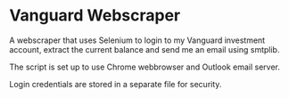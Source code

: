 # Vanguard Webscraper
A webscraper that uses Selenium to login to my Vanguard investment account, extract the current balance and send me an email using smtplib.

The script is set up to use Chrome webbrowser and Outlook email server.

Login credentials are stored in a separate file for security.
